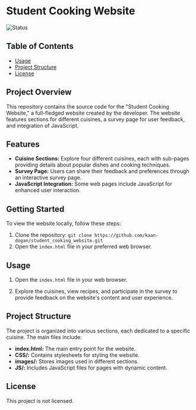 # Student Cooking Website

![Status](https://img.shields.io/badge/Status-Active-brightgreen.svg)

## Table of Contents

- [Usage](#usage)
- [Project Structure](#project-structure)
- [License](#license)

## Project Overview

This repository contains the source code for the "Student Cooking Website," a full-fledged website created by the developer. The website features sections for different cuisines, a survey page for user feedback, and integration of JavaScript.

## Features

- **Cuisine Sections:** Explore four different cuisines, each with sub-pages providing details about popular dishes and cooking techniques.
- **Survey Page:** Users can share their feedback and preferences through an interactive survey page.
- **JavaScript Integration:** Some web pages include JavaScript for enhanced user interaction.

## Getting Started

To view the website locally, follow these steps:

1. Clone the repository: `git clone https://github.com/kaan-dogan/student_cooking_website.git`
2. Open the `index.html` file in your preferred web browser.

## Usage

1. Open the `index.html` file in your web browser.

2. Explore the cuisines, view recipes, and participate in the survey to provide feedback on the website's content and user experience.

## Project Structure

The project is organized into various sections, each dedicated to a specific cuisine. The main files include:

- **index.html:** The main entry point for the website.
- **CSS/:** Contains stylesheets for styling the website.
- **images/:** Stores images used in different sections.
- **JS/:** Includes JavaScript files for pages with dynamic content.

## License

This project is not licensed.



   
